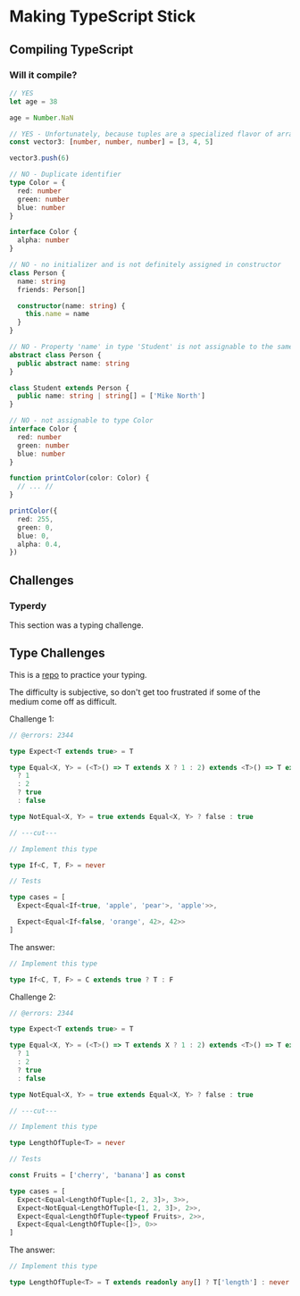 # Making TypeScript Stick

## Compiling TypeScript

### Will it compile?

```ts
// YES
let age = 38

age = Number.NaN

// YES - Unfortunately, because tuples are a specialized flavor of arrays (and at runtime, they actually are just regular arrays) they expose the entire array API. Look at the type signature of `.push()`
const vector3: [number, number, number] = [3, 4, 5]

vector3.push(6)

// NO - Duplicate identifier
type Color = {
  red: number
  green: number
  blue: number
}

interface Color {
  alpha: number
}

// NO - no initializer and is not definitely assigned in constructor
class Person {
  name: string
  friends: Person[]

  constructor(name: string) {
    this.name = name
  }
}

// NO - Property 'name' in type 'Student' is not assignable to the same property in base type 'Person'.
abstract class Person {
  public abstract name: string
}

class Student extends Person {
  public name: string | string[] = ['Mike North']
}

// NO - not assignable to type Color
interface Color {
  red: number
  green: number
  blue: number
}

function printColor(color: Color) {
  // ... //
}

printColor({
  red: 255,
  green: 0,
  blue: 0,
  alpha: 0.4,
})
```

## Challenges

### Typerdy

This section was a typing challenge.

## Type Challenges

This is a [repo](https://github.com/type-challenges/type-challenges) to practice your typing.

The difficulty is subjective, so don't get too frustrated if some of the medium come off as difficult.

Challenge 1:

```ts
// @errors: 2344

type Expect<T extends true> = T

type Equal<X, Y> = (<T>() => T extends X ? 1 : 2) extends <T>() => T extends Y
  ? 1
  : 2
  ? true
  : false

type NotEqual<X, Y> = true extends Equal<X, Y> ? false : true

// ---cut---

// Implement this type

type If<C, T, F> = never

// Tests

type cases = [
  Expect<Equal<If<true, 'apple', 'pear'>, 'apple'>>,

  Expect<Equal<If<false, 'orange', 42>, 42>>
]
```

The answer:

```ts
// Implement this type

type If<C, T, F> = C extends true ? T : F
```

Challenge 2:

```ts
// @errors: 2344

type Expect<T extends true> = T

type Equal<X, Y> = (<T>() => T extends X ? 1 : 2) extends <T>() => T extends Y
  ? 1
  : 2
  ? true
  : false

type NotEqual<X, Y> = true extends Equal<X, Y> ? false : true

// ---cut---

// Implement this type

type LengthOfTuple<T> = never

// Tests

const Fruits = ['cherry', 'banana'] as const

type cases = [
  Expect<Equal<LengthOfTuple<[1, 2, 3]>, 3>>,
  Expect<NotEqual<LengthOfTuple<[1, 2, 3]>, 2>>,
  Expect<Equal<LengthOfTuple<typeof Fruits>, 2>>,
  Expect<Equal<LengthOfTuple<[]>, 0>>
]
```

The answer:

```ts
// Implement this type

type LengthOfTuple<T> = T extends readonly any[] ? T['length'] : never
```
